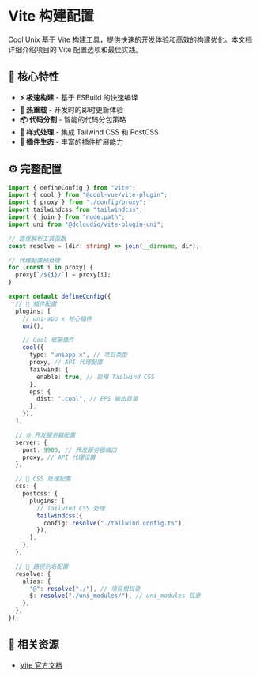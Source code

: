 # Vite 构建配置

Cool Unix 基于 [Vite](https://cn.vitejs.dev/) 构建工具，提供快速的开发体验和高效的构建优化。本文档详细介绍项目的 Vite 配置选项和最佳实践。

## 🚀 核心特性

- **⚡ 极速构建** - 基于 ESBuild 的快速编译
- **🔄 热重载** - 开发时的即时更新体验
- **📦 代码分割** - 智能的代码分包策略
- **🎨 样式处理** - 集成 Tailwind CSS 和 PostCSS
- **🔌 插件生态** - 丰富的插件扩展能力

## ⚙️ 完整配置

```ts
import { defineConfig } from "vite";
import { cool } from "@cool-vue/vite-plugin";
import { proxy } from "./config/proxy";
import tailwindcss from "tailwindcss";
import { join } from "node:path";
import uni from "@dcloudio/vite-plugin-uni";

// 路径解析工具函数
const resolve = (dir: string) => join(__dirname, dir);

// 代理配置预处理
for (const i in proxy) {
  proxy[`/${i}/`] = proxy[i];
}

export default defineConfig({
  // 🔌 插件配置
  plugins: [
    // uni-app x 核心插件
    uni(),

    // Cool 框架插件
    cool({
      type: "uniapp-x", // 项目类型
      proxy, // API 代理配置
      tailwind: {
        enable: true, // 启用 Tailwind CSS
      },
      eps: {
        dist: ".cool", // EPS 输出目录
      },
    }),
  ],

  // 🌐 开发服务器配置
  server: {
    port: 9900, // 开发服务器端口
    proxy, // API 代理设置
  },

  // 🎨 CSS 处理配置
  css: {
    postcss: {
      plugins: [
        // Tailwind CSS 处理
        tailwindcss({
          config: resolve("./tailwind.config.ts"),
        }),
      ],
    },
  },

  // 📁 路径别名配置
  resolve: {
    alias: {
      "@": resolve("./"), // 项目根目录
      $: resolve("./uni_modules/"), // uni_modules 目录
    },
  },
});
```

## 🔗 相关资源

- [Vite 官方文档](https://cn.vitejs.dev/)
